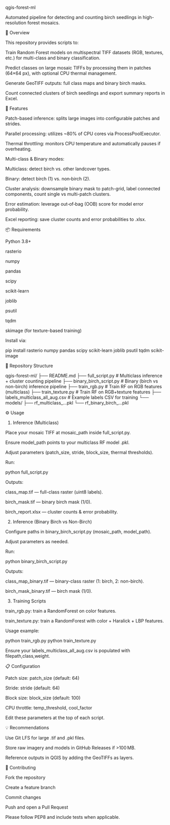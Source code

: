 qgis-forest-ml

Automated pipeline for detecting and counting birch seedlings in high-resolution forest mosaics.

📖 Overview

This repository provides scripts to:

Train Random Forest models on multispectral TIFF datasets (RGB, textures, etc.) for multi-class and binary classification.

Predict classes on large mosaic TIFFs by processing them in patches (64×64 px), with optional CPU thermal management.

Generate GeoTIFF outputs: full class maps and binary birch masks.

Count connected clusters of birch seedlings and export summary reports in Excel.

🚀 Features

Patch-based inference: splits large images into configurable patches and strides.

Parallel processing: utilizes ~80% of CPU cores via ProcessPoolExecutor.

Thermal throttling: monitors CPU temperature and automatically pauses if overheating.

Multi-class & Binary modes:

Multiclass: detect birch vs. other landcover types.

Binary: detect birch (1) vs. non‑birch (2).

Cluster analysis: downsample binary mask to patch-grid, label connected components, count single vs multi-patch clusters.

Error estimation: leverage out‑of‑bag (OOB) score for model error probability.

Excel reporting: save cluster counts and error probabilities to .xlsx.

📦 Requirements

Python 3.8+

rasterio

numpy

pandas

scipy

scikit-learn

joblib

psutil

tqdm

skimage (for texture-based training)

Install via:

pip install rasterio numpy pandas scipy scikit-learn joblib psutil tqdm scikit-image

📂 Repository Structure

qgis-forest-ml/
├── README.md
├── full_script.py          # Multiclass inference + cluster counting pipeline
├── binary_birch_script.py  # Binary (birch vs non-birch) inference pipeline
├── train_rgb.py            # Train RF on RGB features (multiclass)
├── train_texture.py        # Train RF on RGB+texture features
├── labels_multiclass_all_aug.csv  # Example labels CSV for training
└── models/
    ├── rf_multiclass_...pkl
    └── rf_binary_birch_...pkl

⚙️ Usage

1. Inference (Multiclass)

Place your mosaic TIFF at mosaic_path inside full_script.py.

Ensure model_path points to your multiclass RF model .pkl.

Adjust parameters (patch_size, stride, block_size, thermal thresholds).

Run:

python full_script.py

Outputs:

class_map.tif — full-class raster (uint8 labels).

birch_mask.tif — binary birch mask (1/0).

birch_report.xlsx — cluster counts & error probability.

2. Inference (Binary Birch vs Non-Birch)

Configure paths in binary_birch_script.py (mosaic_path, model_path).

Adjust parameters as needed.

Run:

python binary_birch_script.py

Outputs:

class_map_binary.tif — binary-class raster (1: birch, 2: non-birch).

birch_mask_binary.tif — birch mask (1/0).

3. Training Scripts

train_rgb.py: train a RandomForest on color features.

train_texture.py: train a RandomForest with color + Haralick + LBP features.

Usage example:

python train_rgb.py
python train_texture.py

Ensure your labels_multiclass_all_aug.csv is populated with filepath,class,weight.

📋 Configuration

Patch size: patch_size (default: 64)

Stride: stride (default: 64)

Block size: block_size (default: 100)

CPU throttle: temp_threshold, cool_factor

Edit these parameters at the top of each script.

💡 Recommendations

Use Git LFS for large .tif and .pkl files.

Store raw imagery and models in GitHub Releases if >100 MB.

Reference outputs in QGIS by adding the GeoTIFFs as layers.

🤝 Contributing

Fork the repository

Create a feature branch

Commit changes

Push and open a Pull Request

Please follow PEP8 and include tests when applicable.

